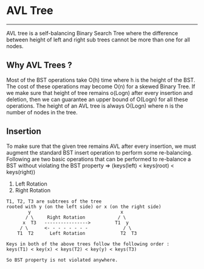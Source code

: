 # AVL Tree
---
AVL tree is a self-balancing Binary Search Tree where the difference between height of left and right sub trees cannot be more than one for all nodes.

## Why AVL Trees ?
Most of the BST operations take O(h) time where h is the height of the BST. The cost of these operations may become O(n) for a skewed Binary Tree.
If we make sure that height of tree remains o(Logn) after every insertion and deletion, then we can guarantee an upper bound of O(Logn) for all these operations. The height of an AVL tree is always O(Logn) where n is the number of nodes in the tree.

## Insertion
To make sure that the given tree remains AVL after every insertion, we must augment the standard BST insert operation to perform some re-balancing.
Following are two basic operations that can be performed to re-balance a BST without violating the BST property => (keys(left) < keys(root) < keys(right))
1. Left Rotation
2. Right Rotation

```
T1, T2, T3 are subtrees of the tree
rooted with y (on the left side) or x (on the right side)
        y                                 x
       / \     Right Rotation            / \
      x  T3   ---------------->         T1  y
     / \      <- - - - - - - -             / \
    T1  T2      Left Rotation             T2  T3

Keys in both of the above trees follow the following order :
keys(T1) < key(x) < keys(T2) < key(y) < keys(T3)

So BST property is not violated anywhere.
```